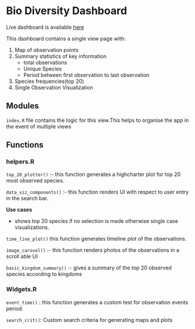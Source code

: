 # Bio Diversity Dashboard

Live dashboard is available [here](https://georgeapp.shinyapps.io/appsilon/)

This dashboard contains a single view page with:

1. Map of observation points 
2. Summary statistics of key information
    - total observations
    - Unique Species
    - Period between first observation to last observation
3. Species frequencies(top 20)
4. Single Observation Visualization

## Modules
 
 `index.R` file contains the logic for this view.This helps to organise the app in the event of multiple views
 
## Functions

### helpers.R

`top_20_plotter()` :- this function generates a highcharter plot for top 20 most observed species.

`data_viz_components()` :- this function renders UI with respect to user entry in the search bar.

__Use cases__
 
- shows top 20 species if no selection is made otherwise single case visualizations.

`time_line_plot()` this function generates timeline plot of the observations.

`image_carosel()` :- this function renders photos of the observations in a scroll able UI

`basic_kingdom_summary()` :- gives a summary of the top 20 observed species according to kingdoms

### Widgets.R

`event_time()` : this function generates a custom test for observation events period.

`search_crit()`: Custom search criteria for generating maps and plots

